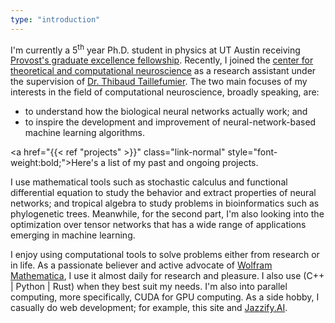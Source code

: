 ```yaml
---
type: "introduction"
---
```


I'm currently a 5<sup>th</sup> year Ph.D. student in physics at UT Austin receiving <a href="https://ph.utexas.edu/graduate/prospective-graduate-students/financial-support" class="link-normal" target="_blank">Provost's graduate excellence fellowship</a>. Recently, I joined the <a href="https://ctcn.utexas.edu/" class="link-normal" target="_blank">center for theoretical and computational neuroscience</a> as a research assistant under the supervision of <a href="https://mathneuro.cns.utexas.edu/" class="link-normal" target="_blank">Dr. Thibaud Taillefumier</a>. The two main focuses of my interests in the field of computational neuroscience, broadly speaking, are: 

- to understand how the biological neural networks actually work; and
- to inspire the development and improvement of neural-network-based machine learning algorithms.

<a href="{{< ref "projects" >}}" class="link-normal" style="font-weight:bold;">Here's a list of my past and ongoing projects.</a>    

I use mathematical tools such as stochastic calculus and functional differential equation to study the behavior and extract properties of neural networks; and tropical algebra to study problems in bioinformatics such as phylogenetic trees. Meanwhile, for the second part, I'm also looking into the optimization over tensor networks that has a wide range of applications emerging in machine learning.
 
I enjoy using computational tools to solve problems either from research or in life. As a passionate believer and active advocate of <a href="https://www.wolfram.com/mathematica/" class="link-normal mma" target="_blank">Wolfram Mathematica</a>, I use it almost daily for research and pleasure. I also use (C++ | Python | Rust) when they best suit my needs. I'm also into parallel computing, more specifically, CUDA for GPU computing. As a side hobby, I casually do web development; for example, this site and <a href="http://www.jazzify.ai/" class="link-normal" target="_blank">Jazzify.AI</a>.